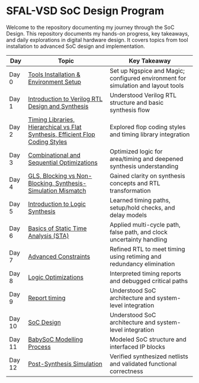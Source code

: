 # SFAL-VSD SoC Design Program
Welcome to the repository documenting my journey through the SoC Design. This repository documents my hands-on progress, key takeaways, and daily explorations in digital hardware design. It covers topics from tool installation to advanced SoC design and implementation.

| Day       | Topic                                                                  |       Key Takeaway                                                                 |
|-----------|------------------------------------------------------------------------|------------------------------------------------------------------------------------|
| Day 0     | [Tools Installation & Environment Setup](https://github.com/Dhruvid98/SFAL-VSD-SoC-Design/blob/main/Day%200/README.md) | Set up Ngspice and Magic; configured environment for simulation and layout tools |
| Day 1     | [Introduction to Verilog RTL Design and Synthesis](https://github.com/Dhruvid98/SFAL-VSD-SoC-Design/blob/main/Day%201/README.md) | Understood Verilog RTL structure and basic synthesis flow           |
| Day 2     | [Timing Libraries, Hierarchical vs Flat Synthesis, Efficient Flop Coding Styles](https://github.com/Dhruvid98/SFAL-VSD-SoC-Design/blob/main/Day%202/README.md) | Explored flop coding styles and timing library integration          |
| Day 3     | [Combinational and Sequential Optimizations](https://github.com/Dhruvid98/SFAL-VSD-SoC-Design/blob/main/Day%203/README.md) | Optimized logic for area/timing and deepened synthesis understanding|
| Day 4     | [GLS, Blocking vs Non-Blocking, Synthesis-Simulation Mismatch](https://github.com/Dhruvid98/SFAL-VSD-SoC-Design/blob/main/Day%204/README.md) | Gained clarity on synthesis concepts and RTL transformation          |
| Day 5     | [Introduction to Logic Synthesis](https://github.com/Dhruvid98/SFAL-VSD-SoC-Design/blob/main/Day%205/README.md) | Learned timing paths, setup/hold checks, and delay models           |
| Day 6     | [Basics of Static Time Analysis (STA)](https://github.com/Dhruvid98/SFAL-VSD-SoC-Design/blob/main/Day%206/README.md) | Applied multi-cycle path, false path, and clock uncertainty handling|
| Day 7     | [Advanced Constraints](https://github.com/Dhruvid98/SFAL-VSD-SoC-Design/blob/main/Day%207/README.md) | Refined RTL to meet timing using retiming and redundancy elimination|
| Day 8    | [Logic Optimizations](https://github.com/Dhruvid98/SFAL-VSD-SoC-Design/blob/main/Day%208/README.md)  | Interpreted timing reports and debugged critical paths              |
| Day 9  | [Report timing](https://github.com/Dhruvid98/SFAL-VSD-SoC-Design/blob/main/Day%209/README.md) | Understood SoC architecture and system-level integration             |
| Day 10   | [SoC Design](https://github.com/Dhruvid98/SFAL-VSD-SoC-Design/blob/main/Day%2010/README.md) | Understood SoC architecture and system-level integration             |
| Day 11    | [BabySoC Modelling Process](https://github.com/Dhruvid98/SFAL-VSD-SoC-Design/blob/main/Day%2011/README.md)  | Modeled SoC structure and interfaced IP blocks                      |
| Day 12    | [Post-Synthesis Simulation](https://github.com/Dhruvid98/SFAL-VSD-SoC-Design/blob/main/Day%2012/README.md)  | Verified synthesized netlists and validated functional correctness  | 
